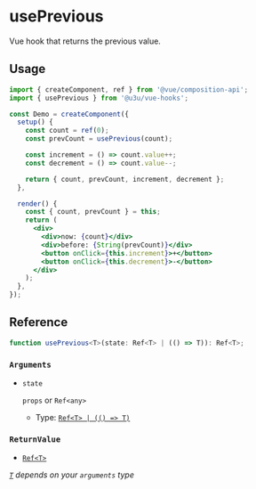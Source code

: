 # usePrevious

Vue hook that returns the previous value.

## Usage

```jsx {7,12,16}
import { createComponent, ref } from '@vue/composition-api';
import { usePrevious } from '@u3u/vue-hooks';

const Demo = createComponent({
  setup() {
    const count = ref(0);
    const prevCount = usePrevious(count);

    const increment = () => count.value++;
    const decrement = () => count.value--;

    return { count, prevCount, increment, decrement };
  },

  render() {
    const { count, prevCount } = this;
    return (
      <div>
        <div>now: {count}</div>
        <div>before: {String(prevCount)}</div>
        <button onClick={this.increment}>+</button>
        <button onClick={this.decrement}>-</button>
      </div>
    );
  },
});
```

## Reference

```typescript
function usePrevious<T>(state: Ref<T> | (() => T)): Ref<T>;
```

### `Arguments`

- `state`

  `props` or `Ref<any>`

  - Type: [`Ref<T> | (() => T)`](https://github.com/vuejs/composition-api/blob/a7a68bda5d32139c6cf05b45e385cf8d4ce86707/src/reactivity/ref.ts#L8-L10)

### `ReturnValue`

- [`Ref<T>`](https://github.com/vuejs/composition-api/blob/a7a68bda5d32139c6cf05b45e385cf8d4ce86707/src/reactivity/ref.ts#L8-L10)

_[`T`](https://www.typescriptlang.org/docs/handbook/generics.html) depends on your `arguments` type_
